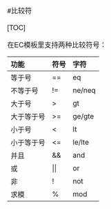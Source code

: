 #比较符

[TOC]

在EC模板里支持两种比较符号：

| 功能 | 符号 | 字符 |
| :-------- | :--------| :-------- |
| 等于号 |  == | eq |
| 不等于号 |  != | ne/neq |
| 大于号 | > | gt |
| 大于等于号 | >= | ge/gte |
| 小于号 | < | lt |
| 小于等于号 | <= | le/lte |
| 并且 | && | and |
| 或 | &#124;&#124; | or |
| 非 | ! | not |
| 求模 | % | mod |







<style>
    h1,h2,h3,h4,p,strong { font-family: "Helvetica Neue",Arial,"Hiragino Sans GB","STHeiti","Microsoft YaHei","WenQuanYi Micro Hei",SimSun,Song,sans-serif }
    p { font-size: 16px; }
    code { color: #c7254e; background-color:#f9f2f4 !important; }
    .toc ul { list-style-type: none; margin-bottom: 15px; font-size:18px; font-family:"Helvetica Neue",Arial,"Hiragino Sans GB","STHeiti","Microsoft YaHei","WenQuanYi Micro Hei",SimSun,Song,sans-serif;  }
</style>
<link href="http://cdn.bootcss.com/highlight.js/9.7.0/styles/vs.min.css" rel="stylesheet">
<script src="http://cdn.bootcss.com/highlight.js/9.7.0/highlight.min.js"></script>
<script>hljs.initHighlightingOnLoad();</script>